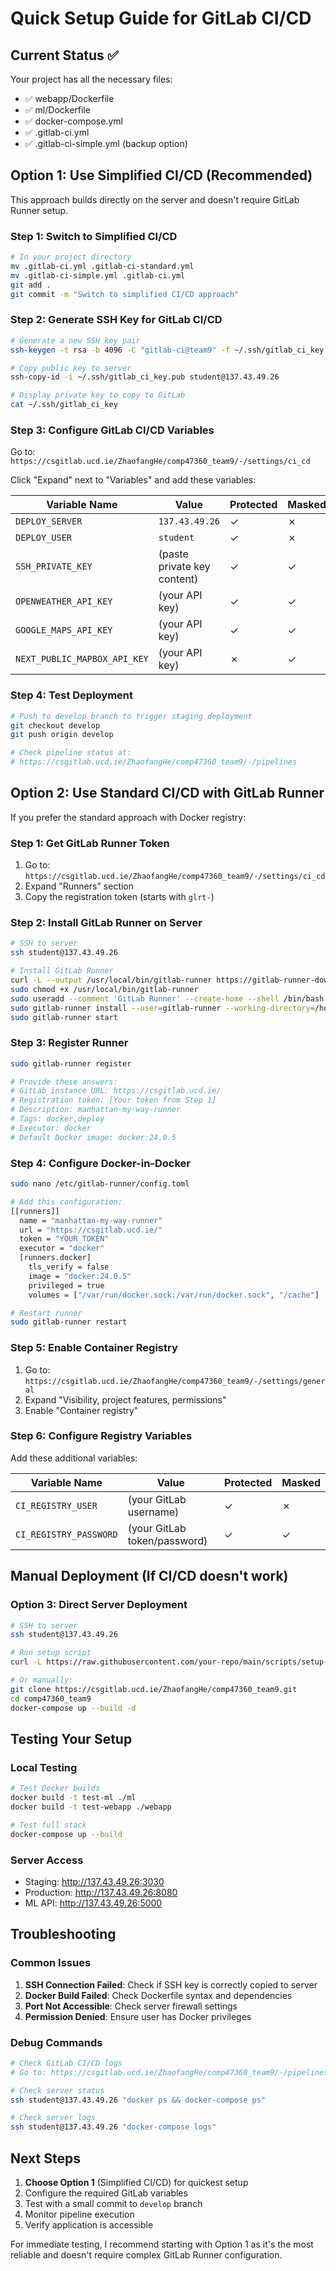 # Quick Setup Guide for GitLab CI/CD

## Current Status ✅
Your project has all the necessary files:
- ✅ webapp/Dockerfile
- ✅ ml/Dockerfile  
- ✅ docker-compose.yml
- ✅ .gitlab-ci.yml
- ✅ .gitlab-ci-simple.yml (backup option)

## Option 1: Use Simplified CI/CD (Recommended)

This approach builds directly on the server and doesn't require GitLab Runner setup.

### Step 1: Switch to Simplified CI/CD
```bash
# In your project directory
mv .gitlab-ci.yml .gitlab-ci-standard.yml
mv .gitlab-ci-simple.yml .gitlab-ci.yml
git add .
git commit -m "Switch to simplified CI/CD approach"
```

### Step 2: Generate SSH Key for GitLab CI/CD
```bash
# Generate a new SSH key pair
ssh-keygen -t rsa -b 4096 -C "gitlab-ci@team9" -f ~/.ssh/gitlab_ci_key

# Copy public key to server
ssh-copy-id -i ~/.ssh/gitlab_ci_key.pub student@137.43.49.26

# Display private key to copy to GitLab
cat ~/.ssh/gitlab_ci_key
```

### Step 3: Configure GitLab CI/CD Variables

Go to: `https://csgitlab.ucd.ie/ZhaofangHe/comp47360_team9/-/settings/ci_cd`

Click "Expand" next to "Variables" and add these variables:

| Variable Name | Value | Protected | Masked |
|---------------|-------|-----------|---------|
| `DEPLOY_SERVER` | `137.43.49.26` | ✓ | ✗ |
| `DEPLOY_USER` | `student` | ✓ | ✗ |
| `SSH_PRIVATE_KEY` | (paste private key content) | ✓ | ✓ |
| `OPENWEATHER_API_KEY` | (your API key) | ✓ | ✓ |
| `GOOGLE_MAPS_API_KEY` | (your API key) | ✓ | ✓ |
| `NEXT_PUBLIC_MAPBOX_API_KEY` | (your API key) | ✗ | ✓ |

### Step 4: Test Deployment
```bash
# Push to develop branch to trigger staging deployment
git checkout develop
git push origin develop

# Check pipeline status at:
# https://csgitlab.ucd.ie/ZhaofangHe/comp47360_team9/-/pipelines
```

## Option 2: Use Standard CI/CD with GitLab Runner

If you prefer the standard approach with Docker registry:

### Step 1: Get GitLab Runner Token
1. Go to: `https://csgitlab.ucd.ie/ZhaofangHe/comp47360_team9/-/settings/ci_cd`
2. Expand "Runners" section
3. Copy the registration token (starts with `glrt-`)

### Step 2: Install GitLab Runner on Server
```bash
# SSH to server
ssh student@137.43.49.26

# Install GitLab Runner
curl -L --output /usr/local/bin/gitlab-runner https://gitlab-runner-downloads.s3.amazonaws.com/latest/binaries/gitlab-runner-linux-amd64
sudo chmod +x /usr/local/bin/gitlab-runner
sudo useradd --comment 'GitLab Runner' --create-home --shell /bin/bash gitlab-runner
sudo gitlab-runner install --user=gitlab-runner --working-directory=/home/gitlab-runner
sudo gitlab-runner start
```

### Step 3: Register Runner
```bash
sudo gitlab-runner register

# Provide these answers:
# GitLab instance URL: https://csgitlab.ucd.ie/
# Registration token: [Your token from Step 1]
# Description: manhattan-my-way-runner
# Tags: docker,deploy
# Executor: docker
# Default Docker image: docker:24.0.5
```

### Step 4: Configure Docker-in-Docker
```bash
sudo nano /etc/gitlab-runner/config.toml

# Add this configuration:
[[runners]]
  name = "manhattan-my-way-runner"
  url = "https://csgitlab.ucd.ie/"
  token = "YOUR_TOKEN"
  executor = "docker"
  [runners.docker]
    tls_verify = false
    image = "docker:24.0.5"
    privileged = true
    volumes = ["/var/run/docker.sock:/var/run/docker.sock", "/cache"]

# Restart runner
sudo gitlab-runner restart
```

### Step 5: Enable Container Registry
1. Go to: `https://csgitlab.ucd.ie/ZhaofangHe/comp47360_team9/-/settings/general`
2. Expand "Visibility, project features, permissions"
3. Enable "Container registry"

### Step 6: Configure Registry Variables
Add these additional variables:

| Variable Name | Value | Protected | Masked |
|---------------|-------|-----------|---------|
| `CI_REGISTRY_USER` | (your GitLab username) | ✓ | ✗ |
| `CI_REGISTRY_PASSWORD` | (your GitLab token/password) | ✓ | ✓ |

## Manual Deployment (If CI/CD doesn't work)

### Option 3: Direct Server Deployment
```bash
# SSH to server
ssh student@137.43.49.26

# Run setup script
curl -L https://raw.githubusercontent.com/your-repo/main/scripts/setup-server.sh | bash

# Or manually:
git clone https://csgitlab.ucd.ie/ZhaofangHe/comp47360_team9.git
cd comp47360_team9
docker-compose up --build -d
```

## Testing Your Setup

### Local Testing
```bash
# Test Docker builds
docker build -t test-ml ./ml
docker build -t test-webapp ./webapp

# Test full stack
docker-compose up --build
```

### Server Access
- Staging: http://137.43.49.26:3030
- Production: http://137.43.49.26:8080
- ML API: http://137.43.49.26:5000

## Troubleshooting

### Common Issues
1. **SSH Connection Failed**: Check if SSH key is correctly copied to server
2. **Docker Build Failed**: Check Dockerfile syntax and dependencies
3. **Port Not Accessible**: Check server firewall settings
4. **Permission Denied**: Ensure user has Docker privileges

### Debug Commands
```bash
# Check GitLab CI/CD logs
# Go to: https://csgitlab.ucd.ie/ZhaofangHe/comp47360_team9/-/pipelines

# Check server status
ssh student@137.43.49.26 "docker ps && docker-compose ps"

# Check server logs
ssh student@137.43.49.26 "docker-compose logs"
```

## Next Steps

1. **Choose Option 1** (Simplified CI/CD) for quickest setup
2. Configure the required GitLab variables
3. Test with a small commit to `develop` branch
4. Monitor pipeline execution
5. Verify application is accessible

For immediate testing, I recommend starting with Option 1 as it's the most reliable and doesn't require complex GitLab Runner configuration.
